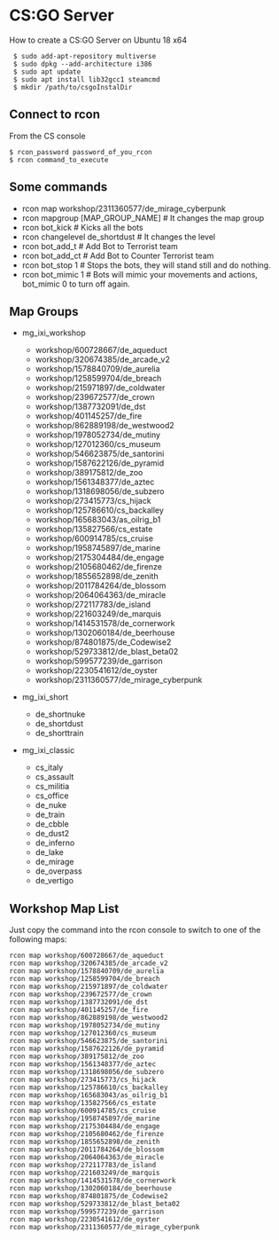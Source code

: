 # CS:GO Server

How to create a CS:GO Server on Ubuntu 18 x64

~~~~
 $ sudo add-apt-repository multiverse
 $ sudo dpkg --add-architecture i386
 $ sudo apt update
 $ sudo apt install lib32gcc1 steamcmd 
 $ mkdir /path/to/csgoInstalDir
~~~~

## Connect to rcon

From the CS console

~~~~
$ rcon_password password_of_you_rcon
$ rcon command_to_execute
~~~~

## Some commands

- rcon map workshop/2311360577/de_mirage_cyberpunk
- rcon mapgroup [MAP_GROUP_NAME] # It changes the map group
- rcon bot_kick # Kicks all the bots
- rcon changelevel de_shortdust # It changes the level
- rcon bot_add_t # Add Bot to Terrorist team
- rcon bot_add_ct # Add Bot to Counter Terrorist team
- rcon bot_stop 1 # Stops the bots, they will stand still and do nothing.
- rcon bot_mimic 1 # Bots will mimic your movements and actions, bot_mimic 0 to turn off again.

## Map Groups

* mg_ixi_workshop
    * workshop/600728667/de_aqueduct
    * workshop/320674385/de_arcade_v2
    * workshop/1578840709/de_aurelia
    * workshop/1258599704/de_breach
    * workshop/215971897/de_coldwater
    * workshop/239672577/de_crown
    * workshop/1387732091/de_dst
    * workshop/401145257/de_fire
    * workshop/862889198/de_westwood2
    * workshop/1978052734/de_mutiny
    * workshop/127012360/cs_museum
    * workshop/546623875/de_santorini
    * workshop/1587622126/de_pyramid
    * workshop/389175812/de_zoo
    * workshop/1561348377/de_aztec
    * workshop/1318698056/de_subzero
    * workshop/273415773/cs_hijack
    * workshop/125786610/cs_backalley
    * workshop/165683043/as_oilrig_b1
    * workshop/135827566/cs_estate
    * workshop/600914785/cs_cruise
    * workshop/1958745897/de_marine
    * workshop/2175304484/de_engage
    * workshop/2105680462/de_firenze
    * workshop/1855652898/de_zenith
    * workshop/2011784264/de_blossom
    * workshop/2064064363/de_miracle
    * workshop/272117783/de_island
    * workshop/221603249/de_marquis
    * workshop/1414531578/de_cornerwork
    * workshop/1302060184/de_beerhouse
    * workshop/874801875/de_Codewise2
    * workshop/529733812/de_blast_beta02
    * workshop/599577239/de_garrison
    * workshop/2230541612/de_oyster
    * workshop/2311360577/de_mirage_cyberpunk

* mg_ixi_short
    * de_shortnuke
    * de_shortdust
    * de_shorttrain

* mg_ixi_classic
    * cs_italy
    * cs_assault
    * cs_militia
    * cs_office
    * de_nuke
    * de_train
    * de_cbble
    * de_dust2
    * de_inferno
    * de_lake
    * de_mirage
    * de_overpass
    * de_vertigo


## Workshop Map List

Just copy the command into the rcon console to switch to one of the following maps:

~~~~
rcon map workshop/600728667/de_aqueduct
rcon map workshop/320674385/de_arcade_v2
rcon map workshop/1578840709/de_aurelia
rcon map workshop/1258599704/de_breach
rcon map workshop/215971897/de_coldwater
rcon map workshop/239672577/de_crown
rcon map workshop/1387732091/de_dst
rcon map workshop/401145257/de_fire
rcon map workshop/862889198/de_westwood2
rcon map workshop/1978052734/de_mutiny
rcon map workshop/127012360/cs_museum
rcon map workshop/546623875/de_santorini
rcon map workshop/1587622126/de_pyramid
rcon map workshop/389175812/de_zoo
rcon map workshop/1561348377/de_aztec
rcon map workshop/1318698056/de_subzero
rcon map workshop/273415773/cs_hijack
rcon map workshop/125786610/cs_backalley
rcon map workshop/165683043/as_oilrig_b1
rcon map workshop/135827566/cs_estate
rcon map workshop/600914785/cs_cruise
rcon map workshop/1958745897/de_marine
rcon map workshop/2175304484/de_engage
rcon map workshop/2105680462/de_firenze
rcon map workshop/1855652898/de_zenith
rcon map workshop/2011784264/de_blossom
rcon map workshop/2064064363/de_miracle
rcon map workshop/272117783/de_island
rcon map workshop/221603249/de_marquis
rcon map workshop/1414531578/de_cornerwork
rcon map workshop/1302060184/de_beerhouse
rcon map workshop/874801875/de_Codewise2
rcon map workshop/529733812/de_blast_beta02
rcon map workshop/599577239/de_garrison
rcon map workshop/2230541612/de_oyster
rcon map workshop/2311360577/de_mirage_cyberpunk
~~~~